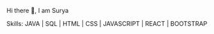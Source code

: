 Hi there 👋, I am Surya



Skills: JAVA | SQL | HTML | CSS | JAVASCRIPT | REACT | BOOTSTRAP


<!---
Surya1612/Surya1612 is a ✨ special ✨ repository because its `README.md` (this file) appears on your GitHub profile.
You can click the Preview link to take a look at your changes.
--->
